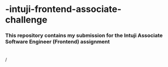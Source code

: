 # -intuji-frontend-associate-challenge

### This repository contains my submission for the Intuji Associate Software Engineer (Frontend) assignment

# 

/